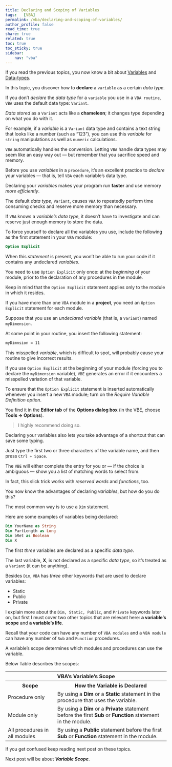 ```yaml
---
title: Declaring and Scoping of Variables
tags:   [VBA]
permalink: /vba/declaring-and-scoping-of-variables/
author_profile: false
read_time: true
share: true
related: true
toc: true
toc_sticky: true
sidebar:
    nav: "vba"
---
```


If you read the previous topics, you now know a bit about [Variables](/visual-basic/vba-variables) and [Data-types](/visual-basic/vba-programming-concepts-comments-and-datatypes). 

In this topic, you discover how to **declare** a `variable` as a certain *data type*.

If you don’t *declare* the *data type* for a `variable` you use in a `VBA routine`, `VBA` uses the default data type: `Variant`. 

*Data stored* as a `Variant` acts like a **chameleon**; it changes type depending on what you do with it. 

For example, if a *variable* is a `Variant` data type and contains a text string that looks like a number (such as “123”), you can use this *variable* for `string` manipulations as well as `numeric` calculations. 

`VBA` automatically handles the conversion. Letting `VBA` handle data types may seem like an easy way out — but remember that you sacrifice speed and memory.

Before you use *variables* in a `procedure`, it’s an excellent practice to *declare* your variables — that is, tell `VBA` each variable’s data type. 

Declaring your *variables* makes your program run **faster** and use memory *more efficiently*. 

The default *data type*, `Variant`, causes `VBA` to repeatedly perform time consuming checks and reserve more memory than necessary. 

If `VBA` knows a *variable’s data type*, it doesn’t have to investigate and can reserve just enough memory to store the data.

To force yourself to declare all the variables you use, include the following as the first statement in your `VBA` module:

```vb
Option Explicit
```

When this *statement* is present, you won’t be able to run your code if it contains any undeclared *variables*.

You need to use `Option Explicit` only once: at the *beginning* of your module, prior to the declaration of any procedures in the module. 

Keep in mind that the `Option Explicit` statement applies only to the module in which it resides. 

If you have more than one `VBA` module in a **project**, you need an `Option Explicit` statement for each module.

Suppose that you use an *undeclared variable* (that is, a `Variant`) named `myDimension`. 

At some point in your routine, you insert the following statement:

```vb
myDimnsion = 11
```

This misspelled *variable*, which is difficult to spot, will probably cause your routine to give incorrect results. 

If you use `Option Explicit` at the beginning of your module (forcing you to declare the `myDimension` variable), `VBE` generates an error if it encounters a misspelled variation of that variable.

To ensure that the `Option Explicit` statement is inserted automatically whenever you insert a new `VBA` module; turn on the *Require Variable Definition option*. 

You find it in the **Editor tab** of the **Options dialog box** (in the VBE, choose **Tools -> Options**). 

> I highly recommend doing so.

Declaring your variables also lets you take advantage of a shortcut that can save some typing. 

Just type the first two or three characters of the variable name, and then press `Ctrl + Space`. 

The `VBE` will either complete the entry for you or — if the choice is ambiguous — show you a list of matching words to select from. 

In fact, this slick trick works with *reserved words* and *functions*, too.

You now know the advantages of declaring *variables*, but how do you do this? 

The most common way is to use a `Dim` statement. 

Here are some examples of variables being declared:

```vb
Dim YourName as String
Dim PartLength as Long
Dim bRet as Boolean
Dim X
```

The first *three* variables are declared as a specific *data type*. 

The last variable, **X**, is not declared as a specific *data type*, so it’s treated as a `Variant` (it can be anything).

Besides `Dim`, `VBA` has *three* other keywords that are used to declare variables:

* Static
* Public
* Private

I explain more about the `Dim, Static, Public`, and `Private` keywords later on, but first I must cover two other topics that are relevant here: **a variable’s scope** and **a variable’s life**.

Recall that your code can have any number of `VBA modules` and a `VBA module` can have any number of `Sub` and `Function` procedures. 

A variable’s scope determines which modules and procedures can use the variable. 

Below Table describes the scopes:


<table class="w3-table-all w3-mobile w3-card-4">
    <tr>
        <th class="w3-center" colspan="2">VBA’s Variable’s Scope</th>
    </tr>
    <tr>
        <th>Scope</th>
        <th>How the Variable is Declared</th>
    </tr>
    <tr>
        <td>Procedure only</td>
        <td>By using a <strong>Dim</strong> or a <strong>Static</strong> statement in the procedure that uses the variable.</td>
    </tr>
    <tr>
        <td>Module only</td>
        <td>By using a <strong>Dim</strong> or a <strong>Private</strong> statement 
            before the first <strong>Sub</strong> or <strong>Function</strong> statement in the module.
        </td>
    </tr>
    <tr>
        <td>All procedures in all modules</td>
        <td>
            By using a <strong>Public</strong> statement before the first <strong>Sub</strong> or 
            <strong>Function</strong> statement in the module.
        </td>
    </tr>
</table>


If you get confused keep reading next post on these topics.

Next post will be about ***Variable Scope***.

